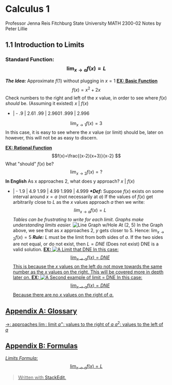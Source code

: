 ﻿# Calculus 1
Professor Jenna Reis
Fitchburg State University
MATH 2300-02 
Notes by Peter Lillie
## 1.1 Introduction to Limits
###  Standard Function: $$\lim_{x \to a} f(x) = L$$
<b><i>The Idea:</b></i> Approximate $f(1)$ without plugging in $x = 1$
<b><u>EX: Basic Function</u></b>
$$ f(x) =x^2+2x $$
Check numbers to the right and left of the $x$ value, in order to see where $f(x)$ <i>should</i> be. (Assuming it existed)
$x$ | $f(x)$
- | -
$.9$ | $2.61$ 
$.99$ | $2.9601$
$.999$ | $2.996$

$$ \lim_{x\to1} f(x) = 3 $$
In this case, it is easy to see where the $x$ value (or limit) should be, later on however, this will not be as easy to discern.

<b><u>EX: Rational Function</u></b>
$$f(x)=\frac{(x-2)(x+3)}{x-2} $$
What "should" $f(x)$ be?
$$ \lim_{x\to2}f(x)=?$$
<b>In English</b>
As x approaches 2, what does y approach?
$x$ | $f(x)$
- | -
1.9 | 4.9
1.99 | 4.99
1.999 | 4.999
<b><i>*Def:</b></i>
Suppose $f(x)$ exists on some interval around $x=a$ (not necessarily at $a$) If the values of $f(x)$ get arbitrarily close to $L$ as the $x$ values approach $a$ then we write: $$ lim_{x \to a}f(x)=L$$
<i>Tables can be frustrating to write for each limit. Graphs make understanding limits easier.</i>
![Line Graph w/Hole At (2, 5)](https://lh3.googleusercontent.com/ThNWKCLhQS1Sa9TnUN58Lr5V8hXgG7IFF_EYskr54otvGEpgAhywAyD18BFLQA5G2LeEkyVwPJ1E "Line Graph w/Hole At &#40;2, 5&#41;")
In the Graph above, we see that as $x$ approaches 2, $y$ gets closer to 5. Hence: $\lim_{x \to 2} f(x)=5$
<b><i>Rule:</b></i>
$L$ must be the limit from both sides of $a$. If the two sides are not equal, or do not exist, then $L = DNE$ (Does not exist) DNE is a valid solution.
<b><u>EX:</b></i>
![A Limit that DNE](https://lh3.googleusercontent.com/595qWL5TTu5w77_0OsFCIppi6M1FUhIFTunE4ThmLuklbMFomXSUWRdveCGPhSkVqIIM5q1NC4tE "DNE Example 1")
In this case: $$\lim_{x \to a}f(x)=DNE$$ This is because the $x$ values on the left do not move towards the same number as the $x$ values on the right. This will be covered more in depth later on.
<b><u>EX:</b></i>
![A Second example of limit = DNE](https://lh3.googleusercontent.com/ds4BVTLdNq-uNMAhoEGTfsMh1-sRBxKVmfv1VgbnOinTueeF0x5b8EJJ7Uc-VOzg0unBAGQQGmBX "DNE Limit EX 2")
In this case: $$\lim_{x \to a}f(x)=DNE$$ Because there are no $x$ values on the right of $a$.
## Appendix A: Glossary
$\to$: approaches
$\lim$: limit
$a^+$: values to the right of $a$
$a^2$: values to the left of $a$
## Appendix B: Formulas
<i>Limits Formula:</i>
$$\lim_{x \to a}f(x)=L$$


> Written with [StackEdit](https://stackedit.io/).
